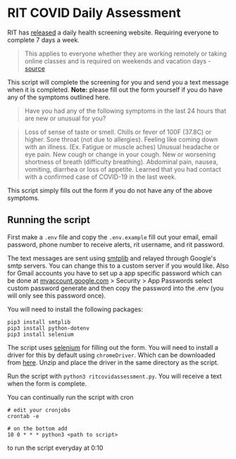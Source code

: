 # RIT COVID Daily Assessment

RIT has [released](https://www.rit.edu/news/rit-launches-daily-health-screen-monitoring-covid-19-symptoms?utm_source=twitter&utm_medium=social&utm_campaign=mc-ritready&utm_term=&utm_content=daily_health_screen) a daily health screening website. Requiring everyone to complete 7 days a week. 

> This applies to everyone whether they are working remotely or taking online classes and is required on weekends and vacation days - [source](https://www.rit.edu/news/rit-launches-daily-health-screen-monitoring-covid-19-symptoms?utm_source=twitter&utm_medium=social&utm_campaign=mc-ritready&utm_term=&utm_content=daily_health_screen)

This script will complete the screening for you and send you a text message when it is completed. **Note:** please fill out the form yourself if you do have any of the symptoms outlined here. 

> Have you had any of the following symptoms in the last 24 hours that are new or unusual for you?

> Loss of sense of taste or smell.
> Chills or fever of 100F (37.8C) or higher.
> Sore throat (not due to allergies).
> Feeling like coming down with an illness. (Ex. Fatigue or muscle aches)
> Unusual headache or eye pain.
> New cough or change in your cough.
> New or worsening shortness of breath (difficulty breathing).
> Abdominal pain, nausea, vomiting, diarrhea or loss of appetite.
> Learned that you had contact with a confirmed case of COVID-19 in the last week.

This script simply fills out the form if you do not have any of the above symptoms. 

## Running the script
First make a ```.env``` file and copy the ```.env.example``` fill out your email, email password, phone number to receive alerts, rit username, and rit password. 

The text messages are sent using [smtplib](https://docs.python.org/3/library/smtplib.html) and relayed through Google's smtp servers. You can change this to a custom server if you would like. Also for Gmail accounts you have to set up a app specific password which can be done at [myaccount.google.com](https://myaccount.google.com/) > Security > App Passwords select custom password generate and then copy  the password into the .env (you will only see this password once). 

You will need to install the following packages: 

```
pip3 install smtplib
pip3 install python-dotenv
pip3 install selenium
```

The script uses [selenium](https://selenium-python.readthedocs.io/) for filling out the form. You will need to install a driver for this by default using ```chromeDriver```. Which can be downloaded from [here](https://sites.google.com/a/chromium.org/chromedriver/downloads). Unzip and place the driver in the same directory as the script. 

Run the script with ```python3 ritcovidassessment.py```. You will receive a text when the form is complete. 

You can continually run the script with cron

```
# edit your cronjobs
crontab -e

# on the bottom add
10 0 * * * python3 <path to script>
```

to run the script everyday at 0:10